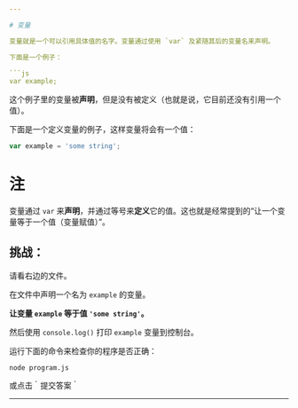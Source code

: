 ```yaml
---

# 变量

变量就是一个可以引用具体值的名字。变量通过使用 `var` 及紧随其后的变量名来声明。

下面是一个例子：

```js
var example;
```

这个例子里的变量被**声明**，但是没有被定义（也就是说，它目前还没有引用一个值）。

下面是一个定义变量的例子，这样变量将会有一个值：


```js
var example = 'some string';
```

# 注 

变量通过 `var` 来**声明**，并通过等号来**定义**它的值。这也就是经常提到的“让一个变量等于一个值（变量赋值）”。

## 挑战：

请看右边的文件。

在文件中声明一个名为 `example` 的变量。

**让变量 `example` 等于值 `'some string'`。**

然后使用 `console.log()` 打印 `example` 变量到控制台。

运行下面的命令来检查你的程序是否正确：

`node program.js`

或点击｀提交答案｀

---
```

